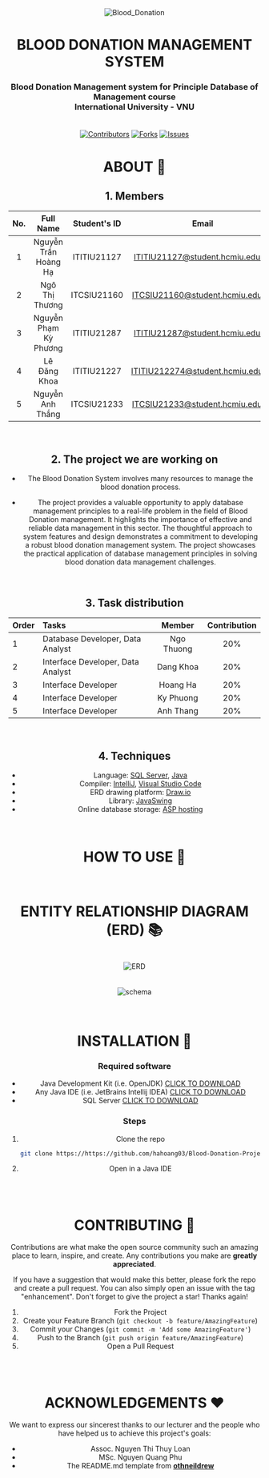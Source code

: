 <div id="top" align="center">
<img src="image/Blood_Donation.png" alt="Blood_Donation">
</div>
<!-- PROJECT LOGO -->
<div![Blood_Donation](https://github.com/hahoang03/Blood-Donation-Project/assets/118715319/9ff801ec-154d-45cb-ad2e-212f67b03683) align="center">
<h1 align="center">BLOOD DONATION MANAGEMENT SYSTEM </h1>
  <h3 align="center">
    Blood Donation Management system for Principle Database of Management course <br> International University - VNU
    <br />
    <br />
  </h3>

[![Contributors][contributors-shield]][contributors-url]
[![Forks][forks-shield]][forks-url]
[![Issues][issues-shield]][issues-url]

</div>
<!-- About -->

# ABOUT 👀

## 1. Members
| No.| Full Name |Student's ID | Email | Github account |  | 
|:--:| :-------------------: | :---------: | :------------------------------: | :-----------------------------: | :--------------------: |
| 1 | Nguyễn Trần Hoàng Hạ| ITITIU21127 | ITITIU21127@student.hcmiu.edu.vn |[hahoang03](https://github.com/hahoang03)|  |
| 2 | Ngô Thị Thương | ITCSIU21160 | ITCSIU21160@student.hcmiu.edu.vn |[thuongngo050902](https://github.com/thuongngo050902)| 
| 3 | Nguyễn Phạm Kỳ Phương | ITITIU21287 | ITITIU21287@student.hcmiu.edu.vn |[npkyphuong04](https://github.com/npkyphuong04)| 
| 4 | Lê Đăng Khoa | ITITIU21227 | ITITIU212274@student.hcmiu.edu.vn |[Khoakhoa2812](https://github.com/Khoakhoa2812)| 
| 5 | Nguyễn Anh Thắng | ITCSIU21233 | ITCSIU21233@student.hcmiu.edu.vn |[nathang0147](https://github.com/nathang0147)|  

<br />

## 2. The project we are working on
- The Blood Donation System involves many resources to manage the blood donation process.

- The project provides a valuable opportunity to apply database management principles to a real-life problem in the field of Blood Donation management. It highlights the importance of effective and reliable data management in this sector. The thoughtful approach to system features and design demonstrates a commitment to developing a robust blood donation management system. The project showcases the practical application of database management principles in solving blood donation data management challenges.
<br />

## 3. Task distribution

| Order | Tasks                                    |  Member   | Contribution |
| :---- | :-------------------------------------- | :-------: | :----------: |
| 1     | Database Developer, Data Analyst        | Ngo Thuong  |      20%      |
| 2     | Interface Developer, Data Analyst       | Dang Khoa    |      20%      |
| 3     | Interface Developer                     | Hoang Ha |      20%      |
| 4     | Interface Developer                     | Ky Phuong  |      20%     |
| 5     | Interface Developer                     | Anh Thang  |      20%     |

<br />

## 4. Techniques
- Language: [SQL Server](https://www.microsoft.com/en-us/sql-server/sql-server-downloads), [Java](https://www.java.com/en/)
- Compiler: [IntelliJ](https://www.jetbrains.com/idea/), [Visual Studio Code](https://code.visualstudio.com)
- ERD drawing platform: [Draw.io](https://app.diagrams.net/)
- Library: [JavaSwing](https://openjfx.io)
- Online database storage: [ASP hosting](http://freeasphosting.net/)

<!-- METHODOLOGY -->
<br />

# HOW TO USE 🧠
<br />

# ENTITY RELATIONSHIP DIAGRAM (ERD) 📚

<br />
<div align ="center">
<img src="image/ERD.png" alt="ERD">
</div>

<br />

<br />
<div align ="center">
<img src="image/schema.png" alt="schema">
</div>
<br />

<br />



<!-- INSTALLATION -->

# INSTALLATION 💊

### Required software

* Java Development Kit (i.e. OpenJDK) [CLICK TO DOWNLOAD](https://openjdk.org/)
* Any Java IDE (i.e. JetBrains Intellij IDEA) [CLICK TO DOWNLOAD](https://www.jetbrains.com/idea/download/)
* SQL Server [CLICK TO DOWNLOAD](https://www.microsoft.com/en-us/sql-server/sql-server-downloads)

### Steps

1. Clone the repo
   ```sh
   git clone https://https://github.com/hahoang03/Blood-Donation-Project
   ```
2. Open in a Java IDE

<br />
<br />


<!-- CONTRIBUTING -->

# CONTRIBUTING 🌱

Contributions are what make the open source community such an amazing place to learn, inspire, and create. Any
contributions you make are **greatly appreciated**.

If you have a suggestion that would make this better, please fork the repo and create a pull request. You can also
simply open an issue with the tag "enhancement".
Don't forget to give the project a star! Thanks again!

1. Fork the Project
2. Create your Feature Branch (`git checkout -b feature/AmazingFeature`)
3. Commit your Changes (`git commit -m 'Add some AmazingFeature'`)
4. Push to the Branch (`git push origin feature/AmazingFeature`)
5. Open a Pull Request

<br />
<br />

<!-- ACKNOWLEDGMENTS -->

# ACKNOWLEDGEMENTS ❤️

We want to express our sincerest thanks to our lecturer and the people who have helped us to achieve this project's goals:
- []()	Assoc. Nguyen Thi Thuy Loan
- []()	MSc. Nguyen Quang Phu
- []()	The README.md template from **[othneildrew](https://github.com/othneildrew/Best-README-Template)**

<!-- MARKDOWN LINKS & IMAGES -->

[contributors-shield]:https://img.shields.io/github/contributors/hahoang03/Blood-Donation-Project.svg?style=for-the-badge

[contributors-url]: https://github.com/hahoang03/Blood-Donation-Project/graphs/contributors

[forks-shield]: https://img.shields.io/github/forks/hahoang03/Blood-Donation-Project.svg?style=for-the-badge

[forks-url]: https://github.com/hahoang03/Blood-Donation-Project/network/members

[issues-shield]: https://img.shields.io/github/issues/hahoang03/Blood-Donation-Project.svg?style=for-the-badge

[issues-url]: https://github.com/hahoang03/Blood-Donation-Project/issues

